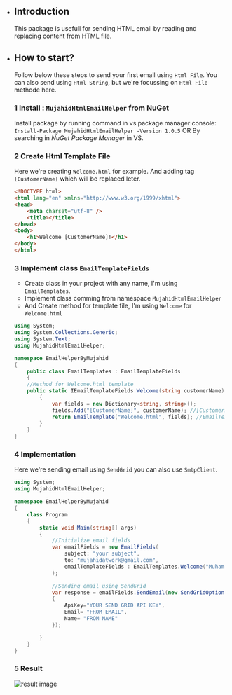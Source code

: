 - ## Introduction
    This package is usefull for sending HTML email by reading and replacing content from HTML file.
- ## How to start?
    Follow below these steps to send your first email using `Html File`.
    You can also send using `Html String`, but we're focussing on `Html File` methode here.

    ### 1 Install : `MujahidHtmlEmailHelper` from NuGet
    Install package by running command in vs package manager console:
    ```Install-Package MujahidHtmlEmailHelper -Version 1.0.5```
    OR
    By searching in _NuGet Package Manager_ in VS. 
    
    ### 2 Create Html Template File
    Here we're creating `Welcome.html` for example.
    And adding tag `[CustomerName]` which will be replaced leter.
    
    ```html
    <!DOCTYPE html>
    <html lang="en" xmlns="http://www.w3.org/1999/xhtml">
    <head>
        <meta charset="utf-8" />
        <title></title>
    </head>
    <body>
        <h1>Welcome [CustomerName]!</h1>
    </body>
    </html>
    ```
    
    ### 3 Implement class `EmailTemplateFields`
    - Create class in your project with any name, I'm using `EmailTemplates`.
    - Implement class comming from namespace `MujahidHtmlEmailHelper`
    - And Create method for template file, I'm using `Welcome` for `Welcome.html`
    ```csharp
    using System;
    using System.Collections.Generic;
    using System.Text;
    using MujahidHtmlEmailHelper;

    namespace EmailHelperByMujahid
    {
        public class EmailTemplates : EmailTemplateFields
        {
        //Method for Welcome.html template
        public static IEmailTemplateFields Welcome(string customerName)
            {
                var fields = new Dictionary<string, string>();
                fields.Add("[CustomerName]", customerName); //[CustomerName] will be replaced with customerName in Welcome.html document.
                return EmailTemplate("Welcome.html", fields); //EmailTemplate method comming from EmailTemplateFields.
            }
        }
    }
    ```
    
    ### 4 Implementation
    Here we're sending email using `SendGrid` you can also use `SmtpClient`.
    
    ```csharp
    using System;
    using MujahidHtmlEmailHelper;

    namespace EmailHelperByMujahid
    {
        class Program
        {
            static void Main(string[] args)
            {
                //Initialize email fields
                var emailFields = new EmailFields(
                    subject: "your subject",
                    to: "mujahidatwork@gmail.com",
                    emailTemplateFields : EmailTemplates.Welcome("Muhammad Mujahid")
                );

                //Sending email using SendGrid
                var response = emailFields.SendEmail(new SendGridOptions()
                {
                    ApiKey="YOUR SEND GRID API KEY",
                    Email= "FROM EMAIL",
                    Name= "FROM NAME"
                });

            }
        }
    }
    ```
    
    ### 5 Result
    ![result image](https://lh3.googleusercontent.com/pw/ACtC-3e1wLsQwaHAJkhsO5a5G9oQRT2lwHRzt6UaZc914c7AK5acvuBEt54p4Iq2WUV8RvGzNY3VIEsdF3DIz519FWaW6iDiuzN4wZdmt-IN3FaWyFU3R3M7j-ka3C4ovGvrnK5uZs2e7IPMpVWYYny2hLBX=w1036-h342-no?authuser=0)
